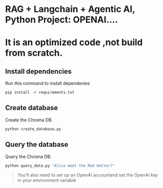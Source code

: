 # RAG + Langchain + Agentic AI, Python Project: OPENAI.... 
# It is an optimized code ,not build from scratch.

## Install dependencies
Run this command to install dependenies 

```python
pip install -r requirements.txt
```

## Create database

Create the Chroma DB.

```python
python create_database.py
```

## Query the database

Query the Chroma DB.

```python
python query_data.py "Alice meet the Mad Hatter?"
```

> You'll also need to set up an OpenAI accountand set the OpenAI key in your environment variable

